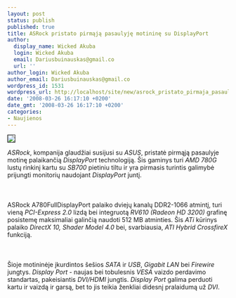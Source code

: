 ```yaml
---
layout: post
status: publish
published: true
title: ASRock pristato pirmąją pasaulyję motininę su DisplayPort
author:
  display_name: Wicked Akuba
  login: Wicked Akuba
  email: Dariusbuinauskas@gmail.co
  url: ''
author_login: Wicked Akuba
author_email: Dariusbuinauskas@gmail.co
wordpress_id: 1531
wordpress_url: http://localhost/site/new/asrock_pristato_pirmaja_pasaulyje_motinine_su_displayport/
date: '2008-03-26 16:17:10 +0200'
date_gmt: '2008-03-26 16:17:10 +0200'
categories:
- Naujienos
---
```

<div class="imgright"><img src="http://technews.lt/upl/Failai/asrock780.jpg" border="1"></div>
<p><i>ASRock</i>, kompanija glaudžiai susijusi su <i>ASUS</i>, pristatė pirmąją pasaulyje motinę palaikančią <i>DisplayPort</i> technologiją. Šis gaminys turi <i>AMD 780G</i> lustų rinkinį kartu su <i>SB700</i> pietiniu tiltu ir yra pirmasis turintis galimybė prijungti monitorių naudojant  <i>DisplayPort</i> juntį.<br />
<br><br />
<br>ASRock A780FullDisplayPort palaiko dviejų kanalų DDR2-1066 atmintį, turi vieną <i>PCI-Express 2.0</i> lizdą bei integruotą <i>RV610 (Radeon HD 3200)</i> grafinę posistemę maksimaliai galinčią naudoti 512 MB atminties. Šis <i>ATi</i> kūrinys palaiko <i>DirectX 10, Shader Model 4.0</i> bei, svarbiausia, <i>ATI Hybrid CrossfireX</i> funkciją.<br />
<br><br />
<br>Šioje motininėje įkurdintos šešios <i>SATA</i> ir <i>USB</i>, <i>Gigabit LAN</i> bei <i>Firewire</i> jungtys. <i>Display Port</i> - naujas bei tobulesnis <i>VESA</i> vaizdo perdavimo standartas, pakeisiantis <i>DVI/HDMI</i> jungtis. <i>Display Port</i> galima perduoti kartu ir vaizdą ir garsą, bet to jis teikia ženkliai didesnį pralaidumą už <i>DVI</i>.</p>
